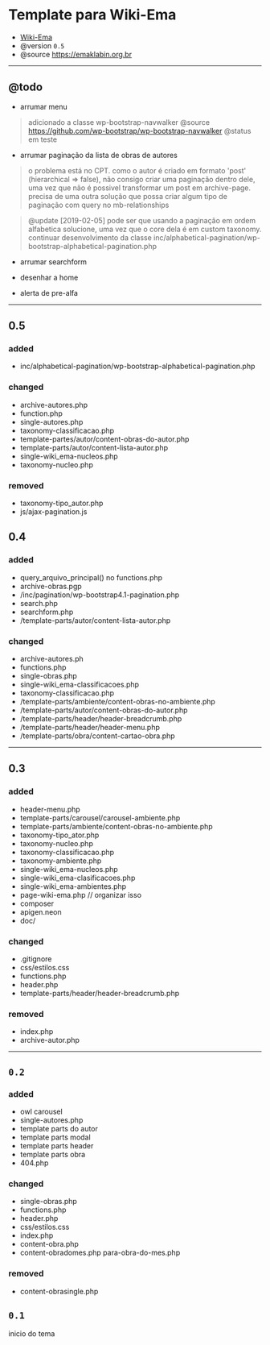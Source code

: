 # Template para Wiki-Ema
- [Wiki-Ema](https://github.com/hgodinho/wiki-ema)
- @version `0.5`
- @source https://emaklabin.org.br

***
## @todo
- arrumar menu 
> adicionado a classe wp-bootstrap-navwalker @source https://github.com/wp-bootstrap/wp-bootstrap-navwalker @status em teste

- arrumar paginação da lista de obras de autores
> o problema está no CPT. como o autor é criado em formato 'post' (hierarchical => false), não consigo criar uma paginação dentro dele, uma vez que não é possivel transformar um post em archive-page. precisa de uma outra solução que possa criar algum tipo de paginação com query no mb-relationships

> @update [2019-02-05] pode ser que usando a paginação em ordem alfabetica solucione, uma vez que o core dela é em custom taxonomy. continuar desenvolvimento da classe inc/alphabetical-pagination/wp-bootstrap-alphabetical-pagination.php

- arrumar searchform 

- desenhar a home

- alerta de pre-alfa

***
## 0.5
### added
- inc/alphabetical-pagination/wp-bootstrap-alphabetical-pagination.php

### changed
- archive-autores.php
- function.php
- single-autores.php
- taxonomy-classificacao.php
- template-partes/autor/content-obras-do-autor.php
- template-parts/autor/content-lista-autor.php
- single-wiki_ema-nucleos.php
- taxonomy-nucleo.php

### removed
- taxonomy-tipo_autor.php
- js/ajax-pagination.js


## 0.4
### added
- query_arquivo_principal() no functions.php
- archive-obras.pgp
- /inc/pagination/wp-bootstrap4.1-pagination.php
- search.php
- searchform.php
- /template-parts/autor/content-lista-autor.php

### changed
- archive-autores.ph
- functions.php
- single-obras.php
- single-wiki_ema-classificacoes.php
- taxonomy-classificacao.php
- /template-parts/ambiente/content-obras-no-ambiente.php
- /template-parts/autor/content-obras-do-autor.php
- /template-parts/header/header-breadcrumb.php
- /template-parts/header/header-menu.php
- /template-parts/obra/content-cartao-obra.php

***
## 0.3
### added
- header-menu.php
- template-parts/carousel/carousel-ambiente.php
- template-parts/ambiente/content-obras-no-ambiente.php
- taxonomy-tipo_ator.php
- taxonomy-nucleo.php
- taxonomy-classificacao.php
- taxonomy-ambiente.php
- single-wiki_ema-nucleos.php
- single-wiki_ema-clasificacoes.php
- single-wiki_ema-ambientes.php
- page-wiki-ema.php // organizar isso
- composer
- apigen.neon
- doc/

### changed
- .gitignore
- css/estilos.css
- functions.php
- header.php
- template-parts/header/header-breadcrumb.php

### removed
- index.php
- archive-autor.php

***
## `0.2`
### added
- owl carousel
- single-autores.php
- template parts do autor
- template parts modal
- template parts header
- template parts obra
- 404.php

### changed
- single-obras.php
- functions.php
- header.php
- css/estilos.css
- index.php
- content-obra.php
- content-obradomes.php para-obra-do-mes.php

### removed
- content-obrasingle.php


## `0.1`
inicio do tema